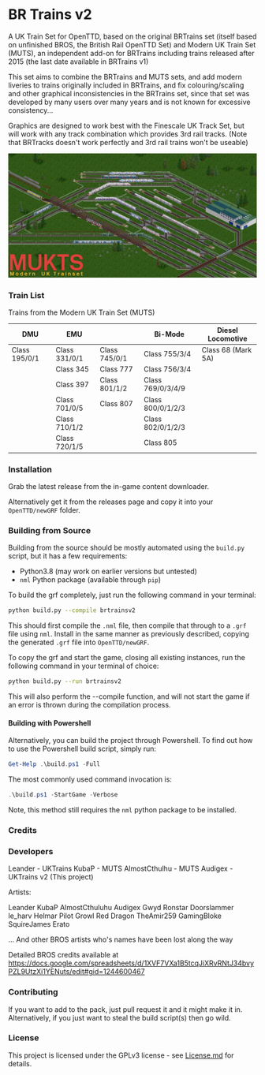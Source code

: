 # BR Trains v2
A UK Train Set for OpenTTD, based on the original BRTrains set (itself based on unfinished BROS, the British Rail OpenTTD Set) and Modern UK Train Set (MUTS), an independent add-on for BRTrains including trains released after 2015 (the last date available in BRTrains v1)

This set aims to combine the BRTrains and MUTS sets, and add modern liveries to trains originally included in BRTrains, and fix colouring/scaling and other graphical inconsistencies in the BRTrains set, since that set was developed by many users over many years and is not known for excessive consistency...

Graphics are designed to work best with the Finescale UK Track Set, but will work with any track combination which provides 3rd rail tracks.
(Note that BRTracks doesn't work perfectly and 3rd rail trains won't be useable)

![Banner](./banner.png)


### Train List

Trains from the Modern UK Train Set (MUTS)

| DMU           | EMU           |               | Bi-Mode           | Diesel Locomotive  |
| ------------- | ------------- | ------------- | ----------------- | ------------------ |
| Class 195/0/1 | Class 331/0/1 | Class 745/0/1 | Class 755/3/4     | Class 68 (Mark 5A) |
|               | Class 345     | Class 777     | Class 756/3/4     |                    |
|               | Class 397     | Class 801/1/2 | Class 769/0/3/4/9 |                    |
|               | Class 701/0/5 | Class 807     | Class 800/0/1/2/3 |                    |
|               | Class 710/1/2 |               | Class 802/0/1/2/3 |                    |
|               | Class 720/1/5 |               | Class 805         |                    |


### Installation
Grab the latest release from the in-game content downloader.

Alternatively get it from the releases page and copy it into your `OpenTTD/newGRF` folder.

### Building from Source
Building from the source should be mostly automated using the `build.py` script, but it has a few requirements:
  - Python3.8 (may work on earlier versions but untested)
  - `nml` Python package (available through `pip`)
  
To build the grf completely, just run the following command in your terminal:
```bash
python build.py --compile brtrainsv2
```
This should first compile the `.nml` file, then compile that through to a `.grf` file using `nml`.  Install in the same manner
as previously described, copying the generated `.grf` file into `OpenTTD/newGRF`.

To copy the grf and start the game, closing all existing instances, run the following command in your terminal of choice:
```bash
python build.py --run brtrainsv2
```
This will also perform the --compile function, and will not start the game if an error is thrown during the compilation process.

#### Building with Powershell
Alternatively, you can build the project through Powershell.
To find out how to use the Powershell build script, simply run:
```powershell
Get-Help .\build.ps1 -Full
```
The most commonly used command invocation is:
```powershell
.\build.ps1 -StartGame -Verbose
```
Note, this method still requires the `nml` python package to be installed.

### Credits
### Developers
Leander - UKTrains
KubaP - MUTS
AlmostCthulhu - MUTS
Audigex - UKTrains v2 (This project)

Artists:

Leander
KubaP
AlmostCthuluhu
Audigex
Gwyd
Ronstar
Doorslammer
le_harv
Helmar
Pilot
Growl
Red Dragon
TheAmir259
GamingBloke
SquireJames
Erato

... And other BROS artists who's names have been lost along the way

Detailed BROS credits available at https://docs.google.com/spreadsheets/d/1XVF7VXa1B5tcqJiXRvRNtJ34bvyPZL9UtzXi1YENuts/edit#gid=1244600467


### Contributing
If you want to add to the pack, just pull request it and it might make it in.  
Alternatively, if you just want to steal the build script(s) then go wild.

### License
This project is licensed under the GPLv3 license - see [License.md](./LICENSE) for details.
